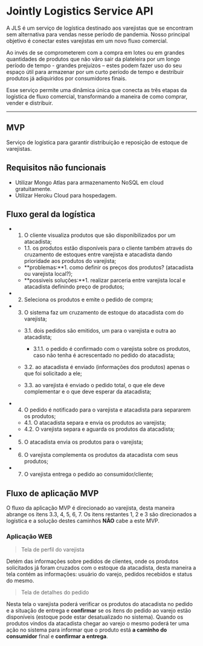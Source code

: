 # Jointly Logistics Service API

A JLS é um serviço de logística destinado aos varejistas que se encontram sem alternativa para vendas nesse período de pandemia. Nosso principal objetivo é conectar estes varejistas em um novo fluxo comercial.

Ao invés de se comprometerem com a compra em lotes ou em grandes quantidades de produtos que não vãro sair da plateleira por um longo período de tempo - grandes prejuízos – estes podem fazer uso do seu espaço útil para armazenar por um curto período de tempo e destribuir produtos já adiquiridos por consumidores finais.

Esse serviço permite uma dinâmica única que conecta as três etapas da logística de fluxo comercial, transformando a maneira de como comprar, vender e distribuir.

---
## MVP

Serviço de logística para garantir distribuição e reposição de estoque de varejistas.

## Requisitos não funcionais

* Utilizar Mongo Atlas para armazenamento NoSQL em cloud gratuitamente.
* Utilizar Heroku Cloud para hospedagem.

## Fluxo geral da logística

- 1. O cliente visualiza produtos que são disponibilizados por um atacadista;
  - 1.1. os produtos estão disponíveis para o cliente também através do cruzamento de estoques entre varejista e atacadista dando prioridade aos produtos do varejista;
  - **problemas:**1. como definir os preços dos produtos? (atacadista ou varejista local?);
  - **possiveis soluções:**1. realizar parceria entre varejista local e atacadista definindo preço de produtos;

- 2. Seleciona os produtos e emite o pedido de compra;

- 3. O sistema faz um cruzamento de estoque do atacadista com do varejista;

  - 3.1. dois pedidos são emitidos, um para o varejista e outra ao atacadista;
    - 3.1.1. o pedido é confirmado com o varejista sobre os produtos, caso não tenha é acrescentado no pedido do atacadista;
  
  - 3.2. ao atacadista é enviado (informações dos produtos) apenas o que foi solicitado a ele;
  - 3.3. ao varejista é enviado o pedido total, o que ele deve complementar e o que deve esperar da atacadista;

- 4. O pedido é notificado para o varejista e atacadista para separarem os produtos;
  - 4.1. O atacadista separa e envia os produtos ao varejista;
  - 4.2. O varejista separa e aguarda os produtos da atacadista;

- 5. O atacadista envia os produtos para o varejista;

- 6. O varejista complementa os produtos da atacadista com seus produtos;

- 7. O varejista entrega o pedido ao consumidor/cliente;

## Fluxo de aplicação MVP

O fluxo da aplicação MVP é direcionado ao varejista, desta maneira abrange os itens 3.3, 4, 5, 6, 7. Os itens restantes 1, 2 e 3 são direcionados a logística e a solução destes caminhos **NÃO** cabe a este MVP.

### Aplicação WEB

> Tela de perfil do varejista

Detém das informações sobre pedidos de clientes, onde os produtos solicitados já foram cruzados com o estoque da atacadista, desta maneira a tela contém as informações: usuário do varejo, pedidos recebidos e status do mesmo.

> Tela de detalhes do pedido

Nesta tela o varejista poderá verificar os produtos do atacadista no pedido e a situação de entrega e **confirmar** se os itens do pedido ao varejo estão disponíveis (estoque pode estar desatualizado no sistema). Quando os produtos vindos da atacadista chegar ao varejo o mesmo poderá ter uma ação no sistema para informar que o produto está **a caminho do consumidor** final e **confirmar a entrega**. 
